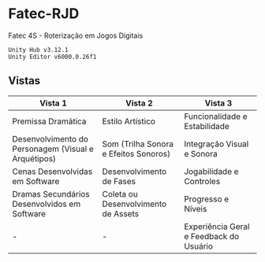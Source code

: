 # Fatec-RJD

Fatec 4S - Roterização em Jogos Digitais

```
Unity Hub v3.12.1
Unity Editor v6000.0.26f1
```

## Vistas

| Vista 1 | Vista 2 | Vista 3 |
|---------|---------|---------|
| Premissa Dramática | Estilo Artístico | Funcionalidade e Estabilidade |
| Desenvolvimento do Personagem (Visual e Arquétipos) | Som (Trilha Sonora e Efeitos Sonoros) | Integração Visual e Sonora |
| Cenas Desenvolvidas em Software | Desenvolvimento de Fases | Jogabilidade e Controles |
| Dramas Secundários Desenvolvidos em Software | Coleta ou Desenvolvimento de Assets | Progresso e Níveis |
| - | - | Experiência Geral e Feedback do Usuário |

